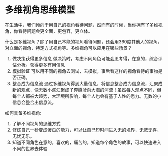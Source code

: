 # 多维视角思维模型

在生活中，我们倾向于用自己的视角看待问题，然而有的时候，当你拥有了多维视角，你看待问题会更全面，更包容，更立体。

什么是多维视角？除了用自己本能的视角看待问题，还会用360度其他人的视角，对立面的视角，特定方式视角等。多维视角可以应用在哪些场景？

1. 做决策获得更多信息 做决策时，考虑不同角色可能会思考得，在意的，综合评估分析。获得更多有用信息
2. 模拟验证 可以用不同的视角去测试，去模拟，事后看这样的视角看待的事物是否正确。
3. 整合成为信息流 通过多维视角得到大量信息，将信息整合成为信息流，汇聚成新的观点，像无数小溪汇聚成了奔腾驶向大海的河流！虽然每人观点不同，但每个人都被大趋势，大环境所影响，每个人也会有基于人性的愿力。无数的小信息会整合出信息流。

如何具备多维视角:

1. 了解不同视角的思维方式
2. 修炼自己一秒变成傻瓜的能力，可以让自己短时间进入无的境界，无悲无喜，无忧无乐。
3. 知道不同角色在意的，喜欢的，痛苦的，知道每个角色的故事，可以快速进入不同的世界去体验
